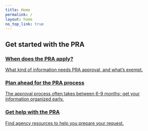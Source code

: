 ```yaml
---
title: Home
permalink: /
layout: home
no_top_link: true
---
```


<h2 class="hr font-family-serif margin-bottom-3 tablet:margin-bottom-6"><span>Get started with the PRA</span></h2>

<div class="grid-row grid-gap">
  <div class="tablet:grid-col-4 display-flex margin-bottom-205 tablet:margin-bottom-0">
    <a href="{{'/do-i-need-clearance/' | relative_url}}" class="border border-base radius-sm padding-x-5 padding-y-3 tablet:padding-5 hover:bg-base-lightest hover:shadow-2 text-no-underline">
      <h3 class="margin-top-0 text-primary-vivid icon-arrow font-heading-sm">When does the PRA apply?</h3>
      <p class="text-ink margin-bottom-0 line-height-sans-4">What kind of information needs PRA approval, and what’s exempt.</p>
    </a>
  </div>
  <div class="tablet:grid-col-4 display-flex margin-bottom-205 tablet:margin-bottom-0">
    <a href="{{'/clearance-process/' | relative_url}}" class="border border-base radius-sm padding-x-5 padding-y-3 tablet:padding-5 hover:bg-base-lightest hover:shadow-2 text-no-underline">
      <h3 class="margin-top-0 text-primary-vivid icon-arrow font-heading-sm">Plan ahead for the PRA process</h3>
      <p class="text-ink margin-bottom-0 line-height-sans-4">The approval process often takes between 6-9 months; get your information organized early.</p>
    </a>
  </div>
  <div class="tablet:grid-col-4 display-flex margin-bottom-205 tablet:margin-bottom-0">
    <a href="{{'/contact/' | relative_url}}" class="border border-base radius-sm padding-x-5 padding-y-3 tablet:padding-5 hover:bg-base-lightest hover:shadow-2 text-no-underline">
      <h3 class="margin-top-0  text-primary-vivid icon-arrow font-heading-sm">Get help with the PRA</h3>
      <p class="text-ink margin-bottom-0 line-height-sans-4">Find agency resources to help you prepare your request.</p>
    </a>
  </div>
</div>
